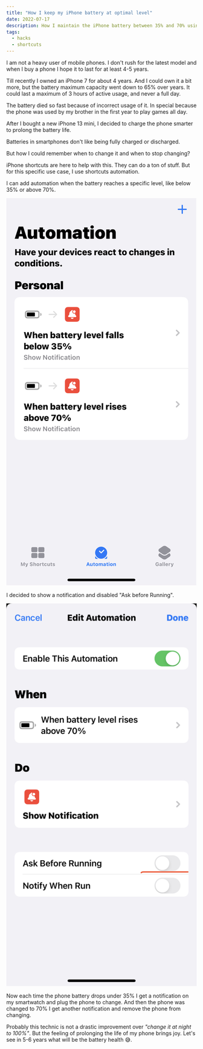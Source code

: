 ```yaml
---
title: "How I keep my iPhone battery at optimal level"
date: 2022-07-17
description: How I maintain the iPhone battery between 35% and 70% using iPhone shortcuts
tags:
  - hacks
  - shortcuts
---
```


I am not a heavy user of mobile phones. I don't rush for the latest model and when I buy a phone I hope it to last for at least 4-5 years.

Till recently I owned an iPhone 7 for about 4 years. 
And I could own it a bit more, but the battery maximum capacity went down to 65% over years. It could last a maximum of 3 hours of active usage, and never a full day.

The battery died so fast because of incorrect usage of it. In special because the phone was used by my brother in the first year to play games all day.

After I bought a new iPhone 13 mini, I decided to charge the phone smarter to prolong the battery life. 

Batteries in smartphones don't like being fully charged or discharged.

But how I could remember when to change it and when to stop changing?

iPhone shortcuts are here to help with this. They can do a ton of stuff. 
But for this specific use case, I use shortcuts automation.

I can add automation when the battery reaches a specific level, like below 35% or above 70%.

![iphone-battery-shortcut1](iphone-battery-shortcut1.jpeg)

I decided to show a notification and disabled "Ask before Running".

![iphone-battery-shortcut2](iphone-battery-shortcut2.jpeg)

Now each time the phone battery drops under 35% I get a notification on my smartwatch and plug the phone to change.
And then the phone was changed to 70% I get another notification and remove the phone from changing.

Probably this technic is not a drastic improvement over _"change it at night to 100%"_. 
But the feeling of prolonging the life of my phone brings joy.
Let's see in 5-6 years what will be the battery health 😅.
